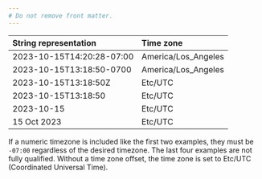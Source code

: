 ```yaml
---
# Do not remove front matter.
---
```


String representation|Time zone
:--|:--
2023-10-15T14:20:28-07:00|America/Los_Angeles
2023-10-15T13:18:50-0700|America/Los_Angeles
2023-10-15T13:18:50Z|Etc/UTC
2023-10-15T13:18:50|Etc/UTC
2023-10-15|Etc/UTC
15 Oct 2023|Etc/UTC

If a numeric timezone is included like the first two examples, they must be `-07:00` regardless of the desired timezone. The last four examples are not fully qualified. Without a time zone offset, the time zone is set to Etc/UTC (Coordinated Universal Time).
